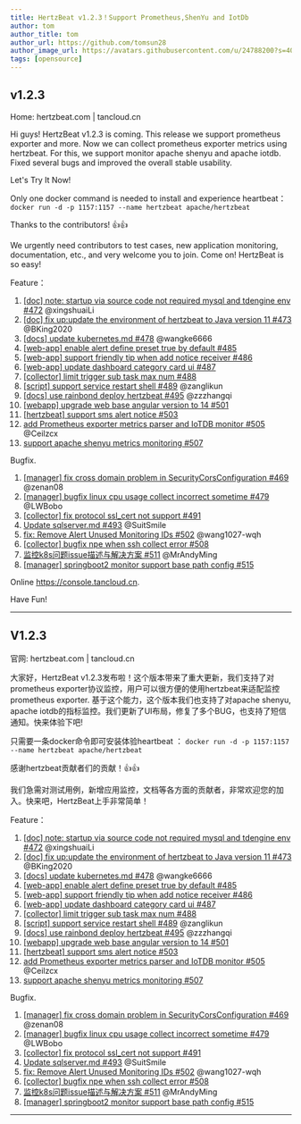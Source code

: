 ```yaml
---
title: HertzBeat v1.2.3！Support Prometheus,ShenYu and IotDb    
author: tom  
author_title: tom   
author_url: https://github.com/tomsun28  
author_image_url: https://avatars.githubusercontent.com/u/24788200?s=400&v=4  
tags: [opensource]
---
```


## v1.2.3

Home: hertzbeat.com | tancloud.cn

Hi guys! HertzBeat v1.2.3 is coming. This release we support prometheus exporter and more. Now we can collect prometheus exporter metrics using hertzbeat. For this, we support monitor apache shenyu and apache iotdb. Fixed several bugs and improved the overall stable usability.

Let's Try It Now!

Only one docker command is needed to install and experience heartbeat：
`docker run -d -p 1157:1157 --name hertzbeat apache/hertzbeat`

Thanks to the contributors! 👍👍

We urgently need contributors to test cases, new application monitoring, documentation, etc., and very welcome you to join. Come on! HertzBeat is so easy!

Feature：

1. [[doc] note: startup via source code not required mysql and tdengine env #472](https://github.com/apache/hertzbeat/pull/472) @xingshuaiLi
2. [[doc] fix up:update the environment of hertzbeat to Java version 11 #473](https://github.com/apache/hertzbeat/pull/473) @BKing2020
3. [[docs] update kubernetes.md #478](https://github.com/apache/hertzbeat/pull/478) @wangke6666
4. [[web-app] enable alert define preset true by default #485](https://github.com/apache/hertzbeat/pull/485)
5. [[web-app] support friendly tip when add notice receiver #486](https://github.com/apache/hertzbeat/pull/486)
6. [[web-app] update dashboard category card ui #487](https://github.com/apache/hertzbeat/pull/487)
7. [[collector] limit trigger sub task max num #488](https://github.com/apache/hertzbeat/pull/488)
8. [[script] support service restart shell #489](https://github.com/apache/hertzbeat/pull/489) @zanglikun
9. [[docs] use rainbond deploy hertzbeat #495](https://github.com/apache/hertzbeat/pull/495) @zzzhangqi
10. [[webapp] upgrade web base angular version to 14 #501](https://github.com/apache/hertzbeat/pull/501)
11. [[hertzbeat] support sms alert notice #503](https://github.com/apache/hertzbeat/pull/503)
12. [add Prometheus exporter metrics parser and IoTDB monitor #505](https://github.com/apache/hertzbeat/pull/505) @Ceilzcx
13. [support apache shenyu metrics monitoring #507](https://github.com/apache/hertzbeat/pull/507)

Bugfix.

1. [[manager] fix cross domain problem in SecurityCorsConfiguration #469](https://github.com/apache/hertzbeat/pull/469)  @zenan08
2. [[manager] bugfix linux cpu usage collect incorrect sometime #479](https://github.com/apache/hertzbeat/pull/479) @LWBobo
3. [[collector] fix protocol ssl_cert not support #491](https://github.com/apache/hertzbeat/pull/491)
4. [Update sqlserver.md #493](https://github.com/apache/hertzbeat/pull/493) @SuitSmile
5. [fix: Remove Alert Unused Monitoring IDs #502](https://github.com/apache/hertzbeat/pull/502) @wang1027-wqh
6. [[collector] bugfix npe when ssh collect error #508](https://github.com/apache/hertzbeat/pull/508)
7. [监控k8s问题issue描述与解决方案 #511](https://github.com/apache/hertzbeat/pull/511) @MrAndyMing
8. [[manager] springboot2 monitor support base path config #515](https://github.com/apache/hertzbeat/pull/515)

Online https://console.tancloud.cn.

Have Fun!

----     

## V1.2.3

官网: hertzbeat.com | tancloud.cn

大家好，HertzBeat v1.2.3发布啦！这个版本带来了重大更新，我们支持了对prometheus exporter协议监控，用户可以很方便的使用hertzbeat来适配监控prometheus exporter. 基于这个能力，这个版本我们也支持了对apache shenyu, apache iotdb的指标监控。我们更新了UI布局，修复了多个BUG，也支持了短信通知。快来体验下吧!

只需要一条docker命令即可安装体验heartbeat ：
`docker run -d -p 1157:1157 --name hertzbeat apache/hertzbeat`

感谢hertzbeat贡献者们的贡献！👍👍

我们急需对测试用例，新增应用监控，文档等各方面的贡献者，非常欢迎您的加入。快来吧，HertzBeat上手非常简单！

Feature：

1. [[doc] note: startup via source code not required mysql and tdengine env #472](https://github.com/apache/hertzbeat/pull/472) @xingshuaiLi
2. [[doc] fix up:update the environment of hertzbeat to Java version 11 #473](https://github.com/apache/hertzbeat/pull/473) @BKing2020
3. [[docs] update kubernetes.md #478](https://github.com/apache/hertzbeat/pull/478) @wangke6666
4. [[web-app] enable alert define preset true by default #485](https://github.com/apache/hertzbeat/pull/485)
5. [[web-app] support friendly tip when add notice receiver #486](https://github.com/apache/hertzbeat/pull/486)
6. [[web-app] update dashboard category card ui #487](https://github.com/apache/hertzbeat/pull/487)
7. [[collector] limit trigger sub task max num #488](https://github.com/apache/hertzbeat/pull/488)
8. [[script] support service restart shell #489](https://github.com/apache/hertzbeat/pull/489) @zanglikun
9. [[docs] use rainbond deploy hertzbeat #495](https://github.com/apache/hertzbeat/pull/495) @zzzhangqi
10. [[webapp] upgrade web base angular version to 14 #501](https://github.com/apache/hertzbeat/pull/501)
11. [[hertzbeat] support sms alert notice #503](https://github.com/apache/hertzbeat/pull/503)
12. [add Prometheus exporter metrics parser and IoTDB monitor #505](https://github.com/apache/hertzbeat/pull/505) @Ceilzcx
13. [support apache shenyu metrics monitoring #507](https://github.com/apache/hertzbeat/pull/507)

Bugfix.

1. [[manager] fix cross domain problem in SecurityCorsConfiguration #469](https://github.com/apache/hertzbeat/pull/469)  @zenan08
2. [[manager] bugfix linux cpu usage collect incorrect sometime #479](https://github.com/apache/hertzbeat/pull/479) @LWBobo
3. [[collector] fix protocol ssl_cert not support #491](https://github.com/apache/hertzbeat/pull/491)
4. [Update sqlserver.md #493](https://github.com/apache/hertzbeat/pull/493) @SuitSmile
5. [fix: Remove Alert Unused Monitoring IDs #502](https://github.com/apache/hertzbeat/pull/502) @wang1027-wqh
6. [[collector] bugfix npe when ssh collect error #508](https://github.com/apache/hertzbeat/pull/508)
7. [监控k8s问题issue描述与解决方案 #511](https://github.com/apache/hertzbeat/pull/511) @MrAndyMing
8. [[manager] springboot2 monitor support base path config #515](https://github.com/apache/hertzbeat/pull/515)

----     

